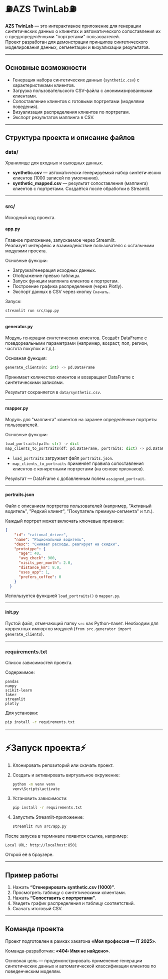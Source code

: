# ⛽AZS TwinLab⛽

**AZS TwinLab** — это интерактивное приложение для генерации синтетических данных о клиентах и автоматического сопоставления их с предопределёнными "портретами" пользователей.  
Проект разработан для демонстрации принципов синтетического моделирования данных, сегментации и визуализации результатов.

---

## Основные возможности

- Генерация набора синтетических данных (`synthetic.csv`) с характеристиками клиентов.  
- Загрузка пользовательского CSV-файла с анонимизированными клиентами.  
- Сопоставление клиентов с готовыми портретами (моделями поведения).  
- Визуализация распределения клиентов по портретам.  
- Экспорт результатов маппинга в CSV.

---

## Структура проекта и описание файлов

### **data/**
Хранилище для входных и выходных данных.

- **synthetic.csv** — автоматически генерируемый набор синтетических клиентов (1000 записей по умолчанию).  
- **synthetic_mapped.csv** — результат сопоставления (маппинга) клиентов с портретами. Создаётся после обработки в Streamlit.

---

### **src/**
Исходный код проекта.

#### **app.py**
Главное приложение, запускаемое через Streamlit.  
Реализует интерфейс и взаимодействие пользователя с остальными модулями проекта.

Основные функции:
- Загрузка/генерация исходных данных.  
- Отображение превью таблицы.  
- Запуск функции маппинга клиентов к портретам.  
- Построение графика распределения (через Plotly).  
- Экспорт данных в CSV через кнопку `Скачать`.

Запуск:
```bash
streamlit run src/app.py
````

---

#### **generator.py**

Модуль генерации синтетических клиентов.
Создаёт DataFrame с псевдореальными параметрами (например, возраст, пол, регион, частота покупок и т.д.).

Основная функция:

```python
generate_clients(n: int) -> pd.DataFrame
```

Принимает количество клиентов и возвращает DataFrame с синтетическими записями.

Результат сохраняется в `data/synthetic.csv`.

---

#### **mapper.py**

Модуль для "маппинга" клиентов на заранее определённые портреты пользователей.

Основные функции:

```python
load_portraits(path: str) -> dict
map_clients_to_portraits(df: pd.DataFrame, portraits: dict) -> pd.DataFrame
```

* `load_portraits` загружает файл `portraits.json`.
* `map_clients_to_portraits` применяет правила сопоставления клиентов с конкретными портретами (на основе признаков).

Результат — DataFrame с добавленным полем `assigned_portrait`.

---

#### **portraits.json**

Файл с описанием портретов пользователей (например, "Активный водитель", "Редкий клиент", "Покупатель премиум-сегмента" и т.п.).

Каждый портрет может включать ключевые признаки:

```json
{
    "id": "rational_driver",
    "name": "Рациональный водитель",
    "desc": "Снижает расходы, реагирует на скидки",
    "prototype": {
      "age": 40,
      "avg_check": 900,
      "visits_per_month": 2.0,
      "distance_km": 8.0,
      "uses_app": 1,
      "prefers_coffee": 0
    }
  }
```

Используется функцией `load_portraits()` в `mapper.py`.

---

#### ****init**.py**

Пустой файл, отмечающий папку `src` как Python-пакет.
Необходим для корректных импортов модулей (`from src.generator import generate_clients`).

---

### **requirements.txt**

Список зависимостей проекта.

Содержимое:

```
pandas
numpy
scikit-learn
faker
streamlit
plotly
```

Для установки:

```bash
pip install -r requirements.txt
```

---

# ⚡Запуск проекта⚡

1. Клонировать репозиторий или скачать проект.
2. Создать и активировать виртуальное окружение:

   ```bash
   python -m venv venv
   venv\Scripts\activate
   ```
3. Установить зависимости:

   ```bash
   pip install -r requirements.txt
   ```
4. Запустить Streamlit-приложение:

   ```bash
   streamlit run src/app.py
   ```

После запуска в терминале появится ссылка, например:

```
Local URL: http://localhost:8501
```

Открой её в браузере.

---

## Пример работы

1. Нажать **“Сгенерировать synthetic.csv (1000)”**.
2. Просмотреть таблицу с синтетическими клиентами.
3. Нажать **“Сопоставить с портретами”**.
4. Увидеть график распределения и таблицу соответствий.
5. Скачать итоговый CSV.

---

## Команда проекта

Проект подготовлен в рамках хакатона **«Моя профессия — IT 2025»**.

Команда-разработчик: **«404: Имя не найдено»**.

Основная цель — продемонстрировать применение генерации синтетических данных и автоматической классификации клиентов по поведенческим моделям.